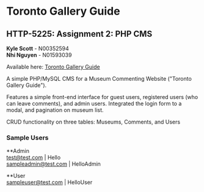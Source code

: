 # Toronto Gallery Guide
## HTTP-5225: Assignment 2: PHP CMS

**Kyle Scott** - N00352594  
**Nhi Nguyen** - N01593039

Available here: [Toronto Gallery Guide](https://karscottcodes.com/toronto-gallery-guide/ "Toronto Gallery Guide")

A simple PHP/MySQL CMS for a Museum Commenting Website ("Toronto Gallery Guide").

Features a simple front-end interface for guest users, registered users (who can leave comments), and admin users. Integrated the login form to a modal, and pagination on museum list.

CRUD functionality on three tables: Museums, Comments, and Users

### Sample Users

**Admin  
test@test.com | Hello  
sampleadmin@test.com | HelloAdmin  

**User  
sampleuser@test.com | HelloUser  

